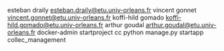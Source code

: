 esteban draily esteban.draily@etu.univ-orleans.fr
vincent gonnet vincent.gonnet@etu.univ-orleans.fr
koffi-hild gomado koffi-hild.gomado@etu.univ-orleans.fr
arthur goudal arthur.goudal@etu.univ-orleans.fr
docker-admin startproject cc
python manage.py startapp collec_management